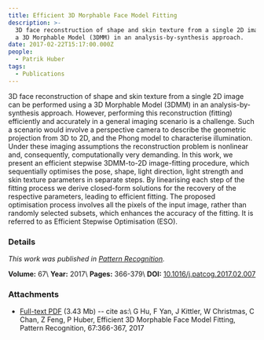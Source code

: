```yaml
---
title: Efficient 3D Morphable Face Model Fitting
description: >-
  3D face reconstruction of shape and skin texture from a single 2D image using
  a 3D Morphable Model (3DMM) in an analysis-by-synthesis approach.
date: 2017-02-22T15:17:00.000Z
people:
  - Patrik Huber
tags:
  - Publications
---
```


3D face reconstruction of shape and skin texture from a single 2D image can be
performed using a 3D Morphable Model (3DMM) in an analysis-by-synthesis
approach. However, performing this reconstruction (fitting) efficiently and
accurately in a general imaging scenario is a challenge. Such a scenario would
involve a perspective camera to describe the geometric projection from 3D to 2D,
and the Phong model to characterise illumination. Under these imaging
assumptions the reconstruction problem is nonlinear and, consequently,
computationally very demanding. In this work, we present an efficient stepwise
3DMM-to-2D image-fitting procedure, which sequentially optimises the pose,
shape, light direction, light strength and skin texture parameters in separate
steps. By linearising each step of the fitting process we derive closed-form
solutions for the recovery of the respective parameters, leading to efficient
fitting. The proposed optimisation process involves all the pixels of the input
image, rather than randomly selected subsets, which enhances the accuracy of the
fitting. It is referred to as Efficient Stepwise Optimisation (ESO).


### Details

*This work was published in [Pattern Recognition][PR].*


**Volume:** 67\\
**Year:** 2017\\
**Pages:** 366-379\\
**DOI:** [10.1016/j.patcog.2017.02.007][DOI]


### Attachments

* [Full-text PDF][FULLTEXT] (3.43 Mb) -- cite as:\\
G Hu, F Yan, J Kittler, W Christmas, C Chan, Z Feng, P Huber, Efficient 3D
Morphable Face Model Fitting, Pattern Recognition, 67:366-367, 2017



[DOI]: https://dx.doi.org/10.1016/j.patcog.2017.02.007
[FULLTEXT]: https://ln.facer2vm.org/pr2017-eso_pdf
[PR]: https://www.journals.elsevier.com/pattern-recognition
